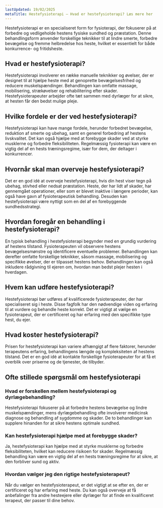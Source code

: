 ```yaml
---
lastUpdated: 19/02/2025
metaTitle: Hestefysioterapi – Hvad er hestefysioterapi? Læs mere her
---
```


Hestefysioterapi er en specialiseret form for fysioterapi, der fokuserer på at forbedre og vedligeholde hestens fysiske sundhed og præstation. Denne behandlingsform anvender forskellige teknikker til at lindre smerte, forbedre bevægelse og fremme helbredelse hos heste, hvilket er essentielt for både konkurrence- og fritidsheste.

## Hvad er hestefysioterapi?

Hestefysioterapi involverer en række manuelle teknikker og øvelser, der er designet til at hjælpe heste med at genoprette bevægelsesfrihed og reducere muskelspændinger. Behandlingen kan omfatte massage, mobilisering, strækøvelser og rehabilitering efter skader. Hestefysioterapeuter arbejder ofte tæt sammen med dyrlæger for at sikre, at hesten får den bedst mulige pleje.

## Hvilke fordele er der ved hestefysioterapi?

Hestefysioterapi kan have mange fordele, herunder forbedret bevægelse, reduktion af smerte og ubehag, samt en generel forbedring af hestens livskvalitet. Det kan også hjælpe med at forebygge skader ved at styrke musklerne og forbedre fleksibiliteten. Regelmæssig fysioterapi kan være en vigtig del af en hests træningsregime, især for dem, der deltager i konkurrencer.

## Hvornår skal man overveje hestefysioterapi?

Det er en god idé at overveje hestefysioterapi, hvis din hest viser tegn på ubehag, stivhed eller nedsat præstation. Heste, der har lidt af skader, har gennemgået operationer, eller som er blevet inaktive i længere perioder, kan også have gavn af fysioterapeutisk behandling. Desuden kan hestefysioterapi være nyttigt som en del af en forebyggende sundhedsstrategi.

## Hvordan foregår en behandling i hestefysioterapi?

En typisk behandling i hestefysioterapi begynder med en grundig vurdering af hestens tilstand. Fysioterapeuten vil observere hestens bevægelsesmønstre og identificere eventuelle problemer. Behandlingen kan derefter omfatte forskellige teknikker, såsom massage, mobilisering og specifikke øvelser, der er tilpasset hestens behov. Behandlingen kan også inkludere rådgivning til ejeren om, hvordan man bedst plejer hesten i hverdagen.

## Hvem kan udføre hestefysioterapi?

Hestefysioterapi bør udføres af kvalificerede fysioterapeuter, der har specialiseret sig i heste. Disse fagfolk har den nødvendige viden og erfaring til at vurdere og behandle heste korrekt. Det er vigtigt at vælge en fysioterapeut, der er certificeret og har erfaring med den specifikke type hest, du ejer.

## Hvad koster hestefysioterapi?

Prisen for hestefysioterapi kan variere afhængigt af flere faktorer, herunder terapeutens erfaring, behandlingens længde og kompleksiteten af hestens tilstand. Det er en god idé at kontakte forskellige fysioterapeuter for at få et overblik over priserne og de tjenester, de tilbyder.

## Ofte stillede spørgsmål om hestefysioterapi

### Hvad er forskellen mellem hestefysioterapi og dyrlægebehandling?

Hestefysioterapi fokuserer på at forbedre hestens bevægelse og lindre muskelspændinger, mens dyrlægebehandling ofte involverer medicinsk diagnose og behandling af sygdomme og skader. De to behandlinger kan supplere hinanden for at sikre hestens optimale sundhed.

### Kan hestefysioterapi hjælpe med at forebygge skader?

Ja, hestefysioterapi kan hjælpe med at styrke musklerne og forbedre fleksibiliteten, hvilket kan reducere risikoen for skader. Regelmæssig behandling kan være en vigtig del af en hests træningsregime for at sikre, at den forbliver sund og aktiv.

### Hvordan vælger jeg den rigtige hestefysioterapeut?

Når du vælger en hestefysioterapeut, er det vigtigt at se efter en, der er certificeret og har erfaring med heste. Du kan også overveje at få anbefalinger fra andre hesteejere eller dyrlæger for at finde en kvalificeret terapeut, der passer til dine behov.
